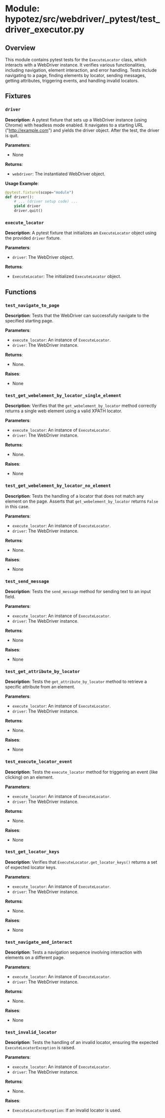 # Module: hypotez/src/webdriver/_pytest/test_driver_executor.py

## Overview

This module contains pytest tests for the `ExecuteLocator` class, which interacts with a WebDriver instance.  It verifies various functionalities, including navigation, element interaction, and error handling.  Tests include navigating to a page, finding elements by locator, sending messages, getting attributes, triggering events, and handling invalid locators.


## Fixtures

### `driver`

**Description**: A pytest fixture that sets up a WebDriver instance (using Chrome) with headless mode enabled. It navigates to a starting URL ("http://example.com") and yields the driver object. After the test, the driver is quit.

**Parameters**:

* None

**Returns**:
* `webdriver`: The instantiated WebDriver object.

**Usage Example**:
```python
@pytest.fixture(scope="module")
def driver():
    # ... (driver setup code) ...
    yield driver
    driver.quit()
```

### `execute_locator`

**Description**: A pytest fixture that initializes an `ExecuteLocator` object using the provided `driver` fixture.

**Parameters**:

* `driver`: The WebDriver object.

**Returns**:
* `ExecuteLocator`: The initialized `ExecuteLocator` object.


## Functions

### `test_navigate_to_page`

**Description**: Tests that the WebDriver can successfully navigate to the specified starting page.

**Parameters**:

* `execute_locator`: An instance of `ExecuteLocator`.
* `driver`: The WebDriver instance.

**Returns**:
* None.

**Raises**:
* None


### `test_get_webelement_by_locator_single_element`

**Description**: Verifies that the `get_webelement_by_locator` method correctly returns a single web element using a valid XPATH locator.

**Parameters**:

* `execute_locator`: An instance of `ExecuteLocator`.
* `driver`: The WebDriver instance.

**Returns**:
* None.

**Raises**:
* None


### `test_get_webelement_by_locator_no_element`

**Description**: Tests the handling of a locator that does not match any element on the page. Asserts that `get_webelement_by_locator` returns `False` in this case.

**Parameters**:

* `execute_locator`: An instance of `ExecuteLocator`.
* `driver`: The WebDriver instance.

**Returns**:
* None.

**Raises**:
* None


### `test_send_message`

**Description**: Tests the `send_message` method for sending text to an input field.


**Parameters**:

* `execute_locator`: An instance of `ExecuteLocator`.
* `driver`: The WebDriver instance.

**Returns**:
* None

**Raises**:
* None


### `test_get_attribute_by_locator`

**Description**: Tests the `get_attribute_by_locator` method to retrieve a specific attribute from an element.


**Parameters**:

* `execute_locator`: An instance of `ExecuteLocator`.
* `driver`: The WebDriver instance.

**Returns**:
* None.

**Raises**:
* None


### `test_execute_locator_event`

**Description**: Tests the `execute_locator` method for triggering an event (like clicking) on an element.


**Parameters**:

* `execute_locator`: An instance of `ExecuteLocator`.
* `driver`: The WebDriver instance.

**Returns**:
* None.

**Raises**:
* None


### `test_get_locator_keys`

**Description**: Verifies that `ExecuteLocator.get_locator_keys()` returns a set of expected locator keys.


**Parameters**:

* `execute_locator`: An instance of `ExecuteLocator`.
* `driver`: The WebDriver instance.

**Returns**:
* None.

**Raises**:
* None


### `test_navigate_and_interact`

**Description**: Tests a navigation sequence involving interaction with elements on a different page.


**Parameters**:

* `execute_locator`: An instance of `ExecuteLocator`.
* `driver`: The WebDriver instance.

**Returns**:
* None.

**Raises**:
* None


### `test_invalid_locator`

**Description**: Tests the handling of an invalid locator, ensuring the expected `ExecuteLocatorException` is raised.


**Parameters**:

* `execute_locator`: An instance of `ExecuteLocator`.
* `driver`: The WebDriver instance.

**Returns**:
* None.

**Raises**:
* `ExecuteLocatorException`: If an invalid locator is used.